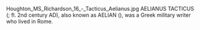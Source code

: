 Houghton_MS_Richardson_16_-_Tacticus_Aelianus.jpg AELIANUS TACTICUS (; fl. 2nd century AD), also known as AELIAN (), was a Greek military writer who lived in Rome.
